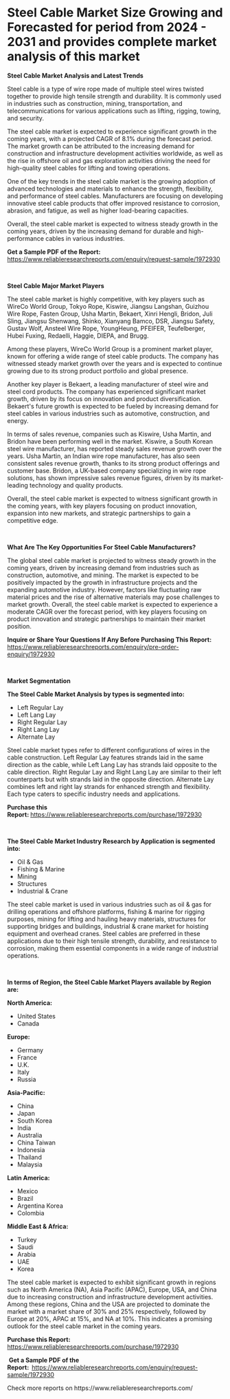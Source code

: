 <p><h1>Steel Cable Market Size Growing and Forecasted for period from 2024 - 2031 and provides complete market analysis of this market</h1></p><p><strong>Steel Cable Market Analysis and Latest Trends</strong></p>
<p><p>Steel cable is a type of wire rope made of multiple steel wires twisted together to provide high tensile strength and durability. It is commonly used in industries such as construction, mining, transportation, and telecommunications for various applications such as lifting, rigging, towing, and security.</p><p>The steel cable market is expected to experience significant growth in the coming years, with a projected CAGR of 8.1% during the forecast period. The market growth can be attributed to the increasing demand for construction and infrastructure development activities worldwide, as well as the rise in offshore oil and gas exploration activities driving the need for high-quality steel cables for lifting and towing operations.</p><p>One of the key trends in the steel cable market is the growing adoption of advanced technologies and materials to enhance the strength, flexibility, and performance of steel cables. Manufacturers are focusing on developing innovative steel cable products that offer improved resistance to corrosion, abrasion, and fatigue, as well as higher load-bearing capacities.</p><p>Overall, the steel cable market is expected to witness steady growth in the coming years, driven by the increasing demand for durable and high-performance cables in various industries.</p></p>
<p><strong>Get a Sample PDF of the Report:&nbsp;</strong> <a href="https://www.reliableresearchreports.com/enquiry/request-sample/1972930">https://www.reliableresearchreports.com/enquiry/request-sample/1972930</a></p>
<p>&nbsp;</p>
<p><strong>Steel Cable Major Market Players</strong></p>
<p><p>The steel cable market is highly competitive, with key players such as WireCo World Group, Tokyo Rope, Kiswire, Jiangsu Langshan, Guizhou Wire Rope, Fasten Group, Usha Martin, Bekaert, Xinri Hengli, Bridon, Juli Sling, Jiangsu Shenwang, Shinko, Xianyang Bamco, DSR, Jiangsu Safety, Gustav Wolf, Ansteel Wire Rope, YoungHeung, PFEIFER, Teufelberger, Hubei Fuxing, Redaelli, Haggie, DIEPA, and Brugg.</p><p>Among these players, WireCo World Group is a prominent market player, known for offering a wide range of steel cable products. The company has witnessed steady market growth over the years and is expected to continue growing due to its strong product portfolio and global presence.</p><p>Another key player is Bekaert, a leading manufacturer of steel wire and steel cord products. The company has experienced significant market growth, driven by its focus on innovation and product diversification. Bekaert's future growth is expected to be fueled by increasing demand for steel cables in various industries such as automotive, construction, and energy.</p><p>In terms of sales revenue, companies such as Kiswire, Usha Martin, and Bridon have been performing well in the market. Kiswire, a South Korean steel wire manufacturer, has reported steady sales revenue growth over the years. Usha Martin, an Indian wire rope manufacturer, has also seen consistent sales revenue growth, thanks to its strong product offerings and customer base. Bridon, a UK-based company specializing in wire rope solutions, has shown impressive sales revenue figures, driven by its market-leading technology and quality products.</p><p>Overall, the steel cable market is expected to witness significant growth in the coming years, with key players focusing on product innovation, expansion into new markets, and strategic partnerships to gain a competitive edge.</p></p>
<p>&nbsp;</p>
<p><strong>What Are The Key Opportunities For Steel Cable Manufacturers?</strong></p>
<p><p>The global steel cable market is projected to witness steady growth in the coming years, driven by increasing demand from industries such as construction, automotive, and mining. The market is expected to be positively impacted by the growth in infrastructure projects and the expanding automotive industry. However, factors like fluctuating raw material prices and the rise of alternative materials may pose challenges to market growth. Overall, the steel cable market is expected to experience a moderate CAGR over the forecast period, with key players focusing on product innovation and strategic partnerships to maintain their market position.</p></p>
<p><strong>Inquire or Share Your Questions If Any Before Purchasing This Report:</strong> <a href="https://www.reliableresearchreports.com/enquiry/pre-order-enquiry/1972930">https://www.reliableresearchreports.com/enquiry/pre-order-enquiry/1972930</a></p>
<p>&nbsp;</p>
<p><strong>Market Segmentation</strong></p>
<p><strong>The Steel Cable Market Analysis by types is segmented into:</strong></p>
<p><ul><li>Left Regular Lay</li><li>Left Lang Lay</li><li>Right Regular Lay</li><li>Right Lang Lay</li><li>Alternate Lay</li></ul></p>
<p><p>Steel cable market types refer to different configurations of wires in the cable construction. Left Regular Lay features strands laid in the same direction as the cable, while Left Lang Lay has strands laid opposite to the cable direction. Right Regular Lay and Right Lang Lay are similar to their left counterparts but with strands laid in the opposite direction. Alternate Lay combines left and right lay strands for enhanced strength and flexibility. Each type caters to specific industry needs and applications.</p></p>
<p><strong>Purchase this Report:&nbsp;</strong><a href="https://www.reliableresearchreports.com/purchase/1972930">https://www.reliableresearchreports.com/purchase/1972930</a></p>
<p>&nbsp;</p>
<p><strong>The Steel Cable Market Industry Research by Application is segmented into:</strong></p>
<p><ul><li>Oil & Gas</li><li>Fishing & Marine</li><li>Mining</li><li>Structures</li><li>Industrial & Crane</li></ul></p>
<p><p>The steel cable market is used in various industries such as oil & gas for drilling operations and offshore platforms, fishing & marine for rigging purposes, mining for lifting and hauling heavy materials, structures for supporting bridges and buildings, industrial & crane market for hoisting equipment and overhead cranes. Steel cables are preferred in these applications due to their high tensile strength, durability, and resistance to corrosion, making them essential components in a wide range of industrial operations.</p></p>
<p>&nbsp;</p>
<p><strong>In terms of Region, the Steel Cable Market Players available by Region are:</strong></p>
<p>
    <p> <strong> North America: </strong>
        <ul>
            <li>United States</li>
            <li>Canada</li>
        </ul>
        </p> 
    <p> <strong> Europe: </strong>
        <ul>
            <li>Germany</li>
            <li>France</li>
            <li>U.K.</li>
            <li>Italy</li>
            <li>Russia</li>
        </ul>
        </p> 
    <p> <strong> Asia-Pacific: </strong>
        <ul>
            <li>China</li>
            <li>Japan</li>
            <li>South Korea</li>
            <li>India</li>
            <li>Australia</li>
            <li>China Taiwan</li>
            <li>Indonesia</li>
            <li>Thailand</li>
            <li>Malaysia</li>
        </ul>
        </p> 
    <p> <strong> Latin America: </strong>
        <ul>
            <li>Mexico</li>
            <li>Brazil</li>
            <li>Argentina Korea</li>
            <li>Colombia</li>
        </ul>
        </p> 
    <p> <strong> Middle East & Africa: </strong>
        <ul>
            <li>Turkey</li>
            <li>Saudi</li>
            <li>Arabia</li>
            <li>UAE</li>
            <li>Korea</li>
        </ul>
    </p>
    </p>
<p><p>The steel cable market is expected to exhibit significant growth in regions such as North America (NA), Asia Pacific (APAC), Europe, USA, and China due to increasing construction and infrastructure development activities. Among these regions, China and the USA are projected to dominate the market with a market share of 30% and 25% respectively, followed by Europe at 20%, APAC at 15%, and NA at 10%. This indicates a promising outlook for the steel cable market in the coming years.</p></p>
<p><strong>Purchase this Report: </strong><a href="https://www.reliableresearchreports.com/purchase/1972930">https://www.reliableresearchreports.com/purchase/1972930</a></p>
<p>&nbsp;<strong>Get a Sample PDF of the Report:&nbsp;&nbsp;</strong><a href="https://www.reliableresearchreports.com/enquiry/request-sample/1972930">https://www.reliableresearchreports.com/enquiry/request-sample/1972930</a></p>
<p><strong></strong></p>
<p>Check more reports on https://www.reliableresearchreports.com/</p>